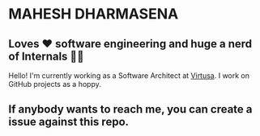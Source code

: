 # MAHESH DHARMASENA

## Loves :heart: software engineering and huge a nerd of Internals :mechanic:

Hello! I'm currently working as a Software Architect at [Virtusa](https://www.virtusa.com). I work on GitHub projects as a hoppy.

## If anybody wants to reach me, you can create a issue against this repo.


